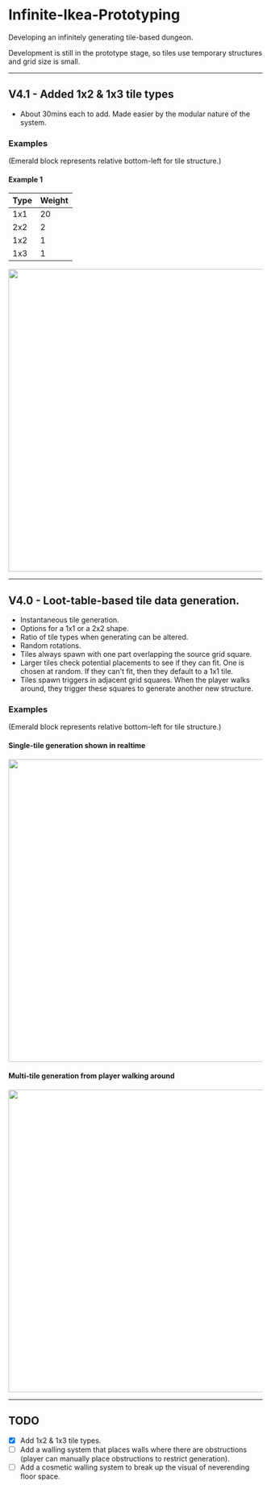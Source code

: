 # Infinite-Ikea-Prototyping
Developing an infinitely generating tile-based dungeon.

Development is still in the prototype stage, so tiles use temporary structures and grid size is small.

---

## V4.1 - Added 1x2 & 1x3 tile types
- About 30mins each to add. Made easier by the modular nature of the system.

### Examples

(Emerald block represents relative bottom-left for tile structure.)

#### Example 1
Type | Weight
---|---
1x1|20
2x2|2
1x2|1
1x3|1

<img src="https://i.imgur.com/dBVaMAD.png" width=630 height=600>

---

## V4.0 - Loot-table-based tile data generation.
- Instantaneous tile generation. 
- Options for a 1x1 or a 2x2 shape.
- Ratio of tile types when generating can be altered.
- Random rotations.
- Tiles always spawn with one part overlapping the source grid square.
- Larger tiles check potential placements to see if they can fit. One is chosen at random. If they can't fit, then they default to a 1x1 tile.
- Tiles spawn triggers in adjacent grid squares. When the player walks around, they trigger these squares to generate another new structure.

### Examples

(Emerald block represents relative bottom-left for tile structure.)

#### Single-tile generation shown in realtime
<img src="https://i.imgur.com/DaiKyBy.gif" width=634 height=600>

#### Multi-tile generation from player walking around
<img src="https://i.imgur.com/UwAAumg.png" width=618 height=600>

---

## TODO
- [x] Add 1x2 & 1x3 tile types.
- [ ] Add a walling system that places walls where there are obstructions (player can manually place obstructions to restrict generation).
- [ ] Add a cosmetic walling system to break up the visual of neverending floor space.
